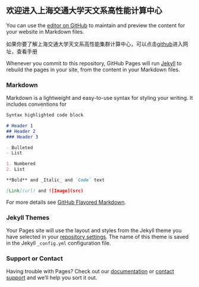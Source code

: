 ## 欢迎进入上海交通大学天文系高性能计算中心

You can use the [editor on GitHub](https://github.com/SJTU-GRAVITY-HPC/SJTU-GRAVITY-HPC.github.io/edit/master/index.md) to maintain and preview the content for your website in Markdown files.

如果你要了解上海交通大学天文系高性能集群计算中心，可以点击[github](https://github.com/SJTU-GRAVITY-HPC/SJTU-GRAVITY-HPC.github.io)进入网址，查看手册

Whenever you commit to this repository, GitHub Pages will run [Jekyll](https://jekyllrb.com/) to rebuild the pages in your site, from the content in your Markdown files.

### Markdown

Markdown is a lightweight and easy-to-use syntax for styling your writing. It includes conventions for

```markdown
Syntax highlighted code block

# Header 1
## Header 2
### Header 3

- Bulleted
- List

1. Numbered
2. List

**Bold** and _Italic_ and `Code` text

[Link](url) and ![Image](src)
```

For more details see [GitHub Flavored Markdown](https://guides.github.com/features/mastering-markdown/).

### Jekyll Themes

Your Pages site will use the layout and styles from the Jekyll theme you have selected in your [repository settings](https://github.com/SJTU-GRAVITY-HPC/SJTU-GRAVITY-HPC.github.io/settings). The name of this theme is saved in the Jekyll `_config.yml` configuration file.

### Support or Contact

Having trouble with Pages? Check out our [documentation](https://docs.github.com/categories/github-pages-basics/) or [contact support](https://github.com/contact) and we’ll help you sort it out.
